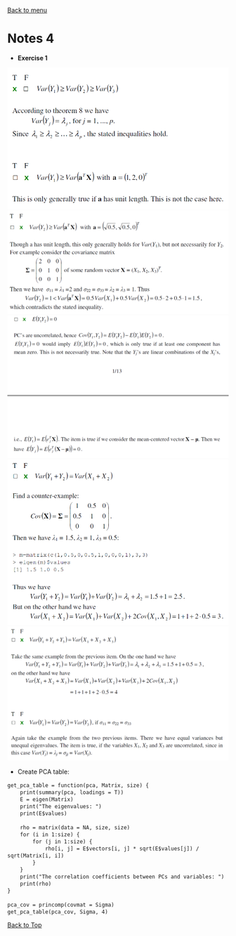[Back to menu](/README.md)

<h1 id = "0">Notes 4</h1>

- **Exercise 1**

![1](pic/1.png)
![2](pic/2.png)
![3](pic/3.png)
![4](pic/4.png)
![5](pic/5.png)

- Create PCA table: 

```
get_pca_table = function(pca, Matrix, size) {
    print(summary(pca, loadings = T))
    E = eigen(Matrix)
    print("The eigenvalues: ")
    print(E$values)

    rho = matrix(data = NA, size, size)
    for (i in 1:size) {
        for (j in 1:size) {
            rho[i, j] = E$vectors[i, j] * sqrt(E$values[j]) / sqrt(Matrix[i, i])
        }
    }
    print("The correlation coefficients between PCs and variables: ")
    print(rho)
}

pca_cov = princomp(covmat = Sigma)
get_pca_table(pca_cov, Sigma, 4)
```


[Back to Top](#0)